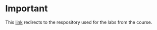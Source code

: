 # Important

This [link](https://github.com/rininobaron/lab-agile-planning) redirects to the respository used for the labs from the course.
